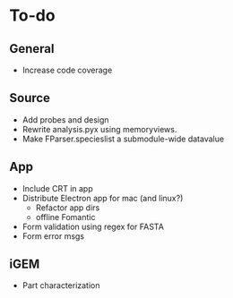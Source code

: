 # To-do

## General
- Increase code coverage

## Source
- Add probes and design
- Rewrite analysis.pyx using memoryviews.
- Make FParser.specieslist a submodule-wide datavalue

## App
- Include CRT in app
- Distribute Electron app for mac (and linux?)
    - Refactor app dirs
    - offline Fomantic
- Form validation using regex for FASTA
- Form error msgs

## iGEM
- Part characterization